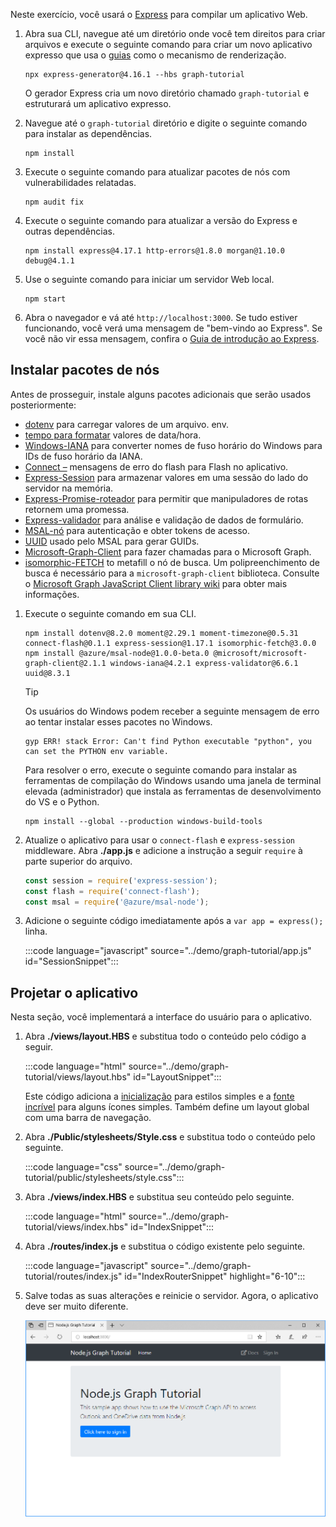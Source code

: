 <!-- markdownlint-disable MD002 MD041 -->

Neste exercício, você usará o [Express](http://expressjs.com/) para compilar um aplicativo Web.

1. Abra sua CLI, navegue até um diretório onde você tem direitos para criar arquivos e execute o seguinte comando para criar um novo aplicativo expresso que usa o [guias](http://handlebarsjs.com/) como o mecanismo de renderização.

    ```Shell
    npx express-generator@4.16.1 --hbs graph-tutorial
    ```

    O gerador Express cria um novo diretório chamado `graph-tutorial` e estruturará um aplicativo expresso.

1. Navegue até o `graph-tutorial` diretório e digite o seguinte comando para instalar as dependências.

    ```Shell
    npm install
    ```

1. Execute o seguinte comando para atualizar pacotes de nós com vulnerabilidades relatadas.

    ```Shell
    npm audit fix
    ```

1. Execute o seguinte comando para atualizar a versão do Express e outras dependências.

    ```Shell
    npm install express@4.17.1 http-errors@1.8.0 morgan@1.10.0 debug@4.1.1
    ```

1. Use o seguinte comando para iniciar um servidor Web local.

    ```Shell
    npm start
    ```

1. Abra o navegador e vá até `http://localhost:3000`. Se tudo estiver funcionando, você verá uma mensagem de "bem-vindo ao Express". Se você não vir essa mensagem, confira o [Guia de introdução ao Express](http://expressjs.com/starter/generator.html).

## <a name="install-node-packages"></a>Instalar pacotes de nós

Antes de prosseguir, instale alguns pacotes adicionais que serão usados posteriormente:

- [dotenv](https://github.com/motdotla/dotenv) para carregar valores de um arquivo. env.
- [tempo para formatar](https://github.com/moment/moment/) valores de data/hora.
- [Windows-IANA](https://github.com/rubenillodo/windows-iana) para converter nomes de fuso horário do Windows para IDs de fuso horário da IANA.
- [Connect –](https://github.com/jaredhanson/connect-flash) mensagens de erro do flash para Flash no aplicativo.
- [Express-Session](https://github.com/expressjs/session) para armazenar valores em uma sessão do lado do servidor na memória.
- [Express-Promise-roteador](https://github.com/express-promise-router/express-promise-router) para permitir que manipuladores de rotas retornem uma promessa.
- [Express-validador](https://github.com/express-validator/express-validator) para análise e validação de dados de formulário.
- [MSAL-nó](https://github.com/AzureAD/microsoft-authentication-library-for-js/tree/dev/lib/msal-node) para autenticação e obter tokens de acesso.
- [UUID](https://github.com/uuidjs/uuid) usado pelo MSAL para gerar GUIDs.
- [Microsoft-Graph-Client](https://github.com/microsoftgraph/msgraph-sdk-javascript) para fazer chamadas para o Microsoft Graph.
- [isomorphic-FETCH](https://github.com/matthew-andrews/isomorphic-fetch) to metafill o nó de busca. Um polipreenchimento de busca é necessário para a `microsoft-graph-client` biblioteca. Consulte o [Microsoft Graph JavaScript Client library wiki](https://github.com/microsoftgraph/msgraph-sdk-javascript/wiki/Migration-from-1.x.x-to-2.x.x#polyfill-only-when-required) para obter mais informações.

1. Execute o seguinte comando em sua CLI.

    ```Shell
    npm install dotenv@8.2.0 moment@2.29.1 moment-timezone@0.5.31 connect-flash@0.1.1 express-session@1.17.1 isomorphic-fetch@3.0.0
    npm install @azure/msal-node@1.0.0-beta.0 @microsoft/microsoft-graph-client@2.1.1 windows-iana@4.2.1 express-validator@6.6.1 uuid@8.3.1
    ```

    > [!TIP]
    > Os usuários do Windows podem receber a seguinte mensagem de erro ao tentar instalar esses pacotes no Windows.
    >
    > ```Shell
    > gyp ERR! stack Error: Can't find Python executable "python", you can set the PYTHON env variable.
    > ```
    >
    > Para resolver o erro, execute o seguinte comando para instalar as ferramentas de compilação do Windows usando uma janela de terminal elevada (administrador) que instala as ferramentas de desenvolvimento do VS e o Python.
    >
    > ```Shell
    > npm install --global --production windows-build-tools
    > ```

1. Atualize o aplicativo para usar o `connect-flash` e `express-session` middleware. Abra **./app.js** e adicione a instrução a seguir `require` à parte superior do arquivo.

    ```javascript
    const session = require('express-session');
    const flash = require('connect-flash');
    const msal = require('@azure/msal-node');
    ```

1. Adicione o seguinte código imediatamente após a `var app = express();` linha.

    :::code language="javascript" source="../demo/graph-tutorial/app.js" id="SessionSnippet":::

## <a name="design-the-app"></a>Projetar o aplicativo

Nesta seção, você implementará a interface do usuário para o aplicativo.

1. Abra **./views/layout.HBS** e substitua todo o conteúdo pelo código a seguir.

    :::code language="html" source="../demo/graph-tutorial/views/layout.hbs" id="LayoutSnippet":::

    Este código adiciona a [inicialização](http://getbootstrap.com/) para estilos simples e a [fonte incrível](https://fontawesome.com/) para alguns ícones simples. Também define um layout global com uma barra de navegação.

1. Abra **./Public/stylesheets/Style.css** e substitua todo o conteúdo pelo seguinte.

    :::code language="css" source="../demo/graph-tutorial/public/stylesheets/style.css":::

1. Abra **./views/index.HBS** e substitua seu conteúdo pelo seguinte.

    :::code language="html" source="../demo/graph-tutorial/views/index.hbs" id="IndexSnippet":::

1. Abra **./routes/index.js** e substitua o código existente pelo seguinte.

    :::code language="javascript" source="../demo/graph-tutorial/routes/index.js" id="IndexRouterSnippet" highlight="6-10":::

1. Salve todas as suas alterações e reinicie o servidor. Agora, o aplicativo deve ser muito diferente.

    ![Uma captura de tela da página inicial reprojetada](./images/create-app-01.png)
